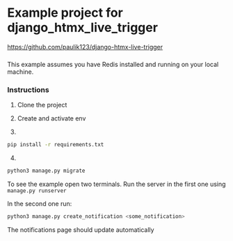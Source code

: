 # Example project for django_htmx_live_trigger

https://github.com/paulik123/django-htmx-live-trigger


###
This example assumes you have Redis installed and running on your local machine.


### Instructions
1. Clone the project

2. Create and activate env

3.
```bash
pip install -r requirements.txt
```

4.
```python
python3 manage.py migrate
```

To see the example open two terminals.
Run the server in the first one using ```manage.py runserver```

In the second one run: 
```python
python3 manage.py create_notification <some_notification>
```

The notifications page should update automatically